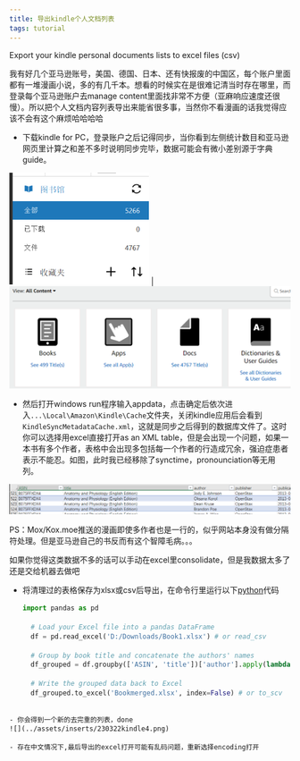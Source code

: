 ```yaml
---
title: 导出kindle个人文档列表
tags: tutorial
---
```


Export your kindle personal documents lists to excel files (csv)

我有好几个亚马逊账号，美国、德国、日本、还有快报废的中国区，每个账户里面都有一堆漫画小说，多的有几千本。想看的时候实在是很难记清当时存在哪里，而登录每个亚马逊账户去manage content里面找非常不方便（亚麻响应速度还很慢）。所以把个人文档内容列表导出来能省很多事，当然你不看漫画的话我觉得应该不会有这个麻烦哈哈哈哈

- 下载kindle for PC，登录账户之后记得同步，当你看到左侧统计数目和亚马逊网页里计算之和差不多时说明同步完毕，数据可能会有微小差别源于字典guide。

<img src="../assets/inserts/230322kindle1.png" width="250"> |  <img src="../assets/inserts/230322kindle2.png"  width="550"> 

- 然后打开windows run程序输入appdata，点击确定后依次进入`...\Local\Amazon\Kindle\Cache`文件夹，关闭kindle应用后会看到`KindleSyncMetadataCache.xml`，这就是同步之后得到的数据库文件了。这时你可以选择用excel直接打开as an XML table，但是会出现一个问题，如果一本书有多个作者，表格中会出现多包括每一个作者的行造成冗余，强迫症患者表示不能忍。如图，此时我已经移除了synctime，pronounciation等无用列。

![](../assets/inserts/230322kindle3.png)

PS：Mox/Kox.moe推送的漫画即使多作者也是一行的，似乎网站本身没有做分隔符处理。但是亚马逊自己的书反而有这个智障毛病。。。

如果你觉得这类数据不多的话可以手动在excel里consolidate，但是我数据太多了还是交给机器去做吧

- 将清理过的表格保存为xlsx或csv后导出，在命令行里运行以下[python](../assets/files/consolidate.py)代码
  ```python
  import pandas as pd

    # Load your Excel file into a pandas DataFrame
    df = pd.read_excel('D:/Downloads/Book1.xlsx') # or read_csv

    # Group by book title and concatenate the authors' names
    df_grouped = df.groupby(['ASIN', 'title'])['author'].apply(lambda x: ', '.join(x)).reset_index()

    # Write the grouped data back to Excel
    df_grouped.to_excel('Bookmerged.xlsx', index=False) # or to_scv
```

- 你会得到一个新的去完重的列表，done
![](../assets/inserts/230322kindle4.png)

- 存在中文情况下,最后导出的excel打开可能有乱码问题，重新选择encoding打开